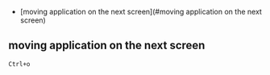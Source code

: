 * [moving application on the next screen](#moving application on the next screen)

moving application on the next screen
-------------------------------------
`Ctrl+o`

